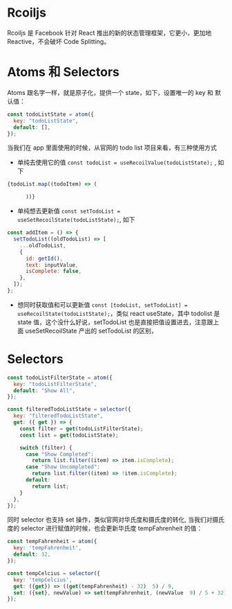 # Rcoiljs

Rcoiljs 是 Facebook 针对 React 推出的新的状态管理框架，它更小，更加地 Reactive，不会破坏 Code Splitting。

# Atoms 和 Selectors

Atoms 跟名字一样，就是原子化，提供一个 state，如下，设置唯一的 key 和 默认值：

```js
const todoListState = atom({
  key: "todoListState",
  default: [],
});
```

当我们在 app 里面使用的时候，从官网的 todo list 项目来看，有三种使用方式

- 单纯去使用它的值 `const todoList = useRecoilValue(todoListState);` , 如下

```js
{todoList.map((todoItem) => (

      ))}
```

- 单纯想去更新值 `const setTodoList = useSetRecoilState(todoListState);`, 如下

```js
const addItem = () => {
  setTodoList((oldTodoList) => [
    ...oldTodoList,
    {
      id: getId(),
      text: inputValue,
      isComplete: false,
    },
  ]);
};
```

- 想同时获取值和可以更新值 `const [todoList, setTodoList] = useRecoilState(todoListState);`，类似 react useState，其中 todolist 是 state 值，这个没什么好说，setTodoList 也是直接把值设置进去，注意跟上面 useSetRecoilState 产出的 setTodoList 的区别，

# Selectors

```js
const todoListFilterState = atom({
  key: "todoListFilterState",
  default: "Show All",
});

const filteredTodoListState = selector({
  key: "filteredTodoListState",
  get: ({ get }) => {
    const filter = get(todoListFilterState);
    const list = get(todoListState);

    switch (filter) {
      case "Show Completed":
        return list.filter((item) => item.isComplete);
      case "Show Uncompleted":
        return list.filter((item) => !item.isComplete);
      default:
        return list;
    }
  },
});
```

同时 selector 也支持 set 操作，类似官网对华氏度和摄氏度的转化, 当我们对摄氏度的 selector 进行赋值的时候，也会更新华氏度 tempFahrenheit 的值：

```js
const tempFahrenheit = atom({
  key: 'tempFahrenheit',
  default: 32,
});

const tempCelcius = selector({
  key: 'tempCelcius',
  get: ({get}) => ((get(tempFahrenheit) - 32)  5) / 9,
  set: ({set}, newValue) => set(tempFahrenheit, (newValue  9) / 5 + 32),
});
```
